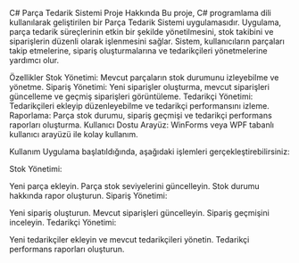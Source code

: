 C# Parça Tedarik Sistemi
Proje Hakkında
Bu proje, C# programlama dili kullanılarak geliştirilen bir Parça Tedarik Sistemi uygulamasıdır. Uygulama, parça tedarik süreçlerinin etkin bir şekilde yönetilmesini, stok takibini ve siparişlerin düzenli olarak işlenmesini sağlar. Sistem, kullanıcıların parçaları takip etmelerine, sipariş oluşturmalarına ve tedarikçileri yönetmelerine yardımcı olur.

Özellikler
Stok Yönetimi: Mevcut parçaların stok durumunu izleyebilme ve yönetme.
Sipariş Yönetimi: Yeni siparişler oluşturma, mevcut siparişleri güncelleme ve geçmiş siparişleri görüntüleme.
Tedarikçi Yönetimi: Tedarikçileri ekleyip düzenleyebilme ve tedarikçi performansını izleme.
Raporlama: Parça stok durumu, sipariş geçmişi ve tedarikçi performans raporları oluşturma.
Kullanıcı Dostu Arayüz: WinForms veya WPF tabanlı kullanıcı arayüzü ile kolay kullanım.

Kullanım
Uygulama başlatıldığında, aşağıdaki işlemleri gerçekleştirebilirsiniz:

Stok Yönetimi:

Yeni parça ekleyin.
Parça stok seviyelerini güncelleyin.
Stok durumu hakkında rapor oluşturun.
Sipariş Yönetimi:

Yeni sipariş oluşturun.
Mevcut siparişleri güncelleyin.
Sipariş geçmişini inceleyin.
Tedarikçi Yönetimi:

Yeni tedarikçiler ekleyin ve mevcut tedarikçileri yönetin.
Tedarikçi performans raporları oluşturun.
